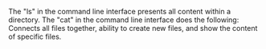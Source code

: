 The "ls" in the command line interface presents all content within a directory.
The "cat" in the command line interface does the following: Connects all files together, ability to create new files, and show the content of specific files. 